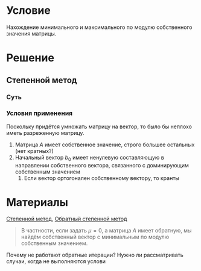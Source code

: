 # Условие
Нахождение минимального и максимального по модулю собственного значения
матрицы.
# Решение
## Степенной метод
### Суть

### Условия применения
Поскольку придётся умножать матрицу на вектор, то было бы неплохо иметь разреженную матрицу.
1. Матрица $A$ имеет собственное значение, строго большее остальных (нет кратных?)
2. Начальный вектор $b_{0}$ имеет ненулевую составляющую в направлении собственного вектора, связанного с доминирующим собственным значением
	1. Если вектор ортогонален собственному вектору, то кранты


# Материалы
[Степенной метод](https://ru.wikipedia.org/wiki/Степенной_метод), [Обратный степенной метод](https://ru.wikipedia.org/wiki/Обратный_степенной_метод)
> В частности, если задать $\mu = 0$, а матрица $A$ имеет обратную, мы найдём собственный вектор с минимальным по модулю собственным значением.

Почему не работают обратные итерации?
Нужно ли рассматривать случаи, когда не выполняются услови